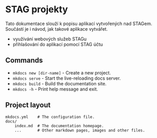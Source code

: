 # STAG projekty

Tato dokumentace slouží k popisu aplikací vytvořených nad STAGem.
Součástí je i návod, jak takové aplikace vytvářet.

- využívání webových služeb STAGu
- přihlašování do aplikací pomocí STAG účtu

## Commands

* `mkdocs new [dir-name]` - Create a new project.
* `mkdocs serve` - Start the live-reloading docs server.
* `mkdocs build` - Build the documentation site.
* `mkdocs -h` - Print help message and exit.

## Project layout

    mkdocs.yml    # The configuration file.
    docs/
        index.md  # The documentation homepage.
        ...       # Other markdown pages, images and other files.
